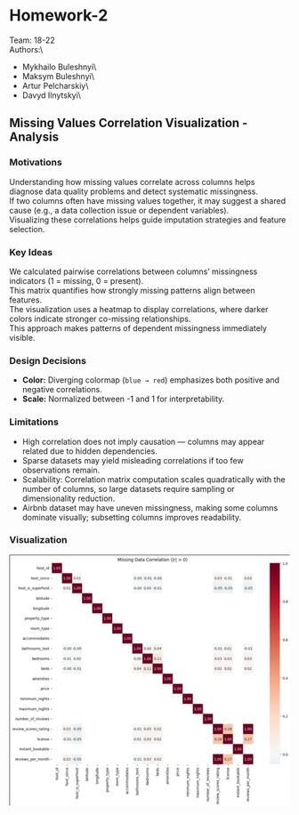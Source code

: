 # Homework-2

Team: 18-22\
Authors:\
- Mykhailo Buleshnyi\
- Maksym Buleshnyi\
- Artur Pelcharskiy\
- Davyd Ilnytskyi\

## Missing Values Correlation Visualization - Analysis

### Motivations
Understanding how missing values correlate across columns helps diagnose data quality problems and detect systematic missingness.  
If two columns often have missing values together, it may suggest a shared cause (e.g., a data collection issue or dependent variables).  
Visualizing these correlations helps guide imputation strategies and feature selection.

### Key Ideas
We calculated pairwise correlations between columns’ missingness indicators (1 = missing, 0 = present).  
This matrix quantifies how strongly missing patterns align between features.  
The visualization uses a heatmap to display correlations, where darker colors indicate stronger co-missing relationships.  
This approach makes patterns of dependent missingness immediately visible.

### Design Decisions
- **Color:** Diverging colormap (`blue → red`) emphasizes both positive and negative correlations.  
- **Scale:** Normalized between -1 and 1 for interpretability.  

### Limitations
- High correlation does not imply causation — columns may appear related due to hidden dependencies.  
- Sparse datasets may yield misleading correlations if too few observations remain.  
- Scalability: Correlation matrix computation scales quadratically with the number of columns, so large datasets require sampling or dimensionality reduction.  
- Airbnb dataset may have uneven missingness, making some columns dominate visually; subsetting columns improves readability.

### Visualization
![Correlation vizualization](./photo_2025-10-22_00-28-36.jpg)


